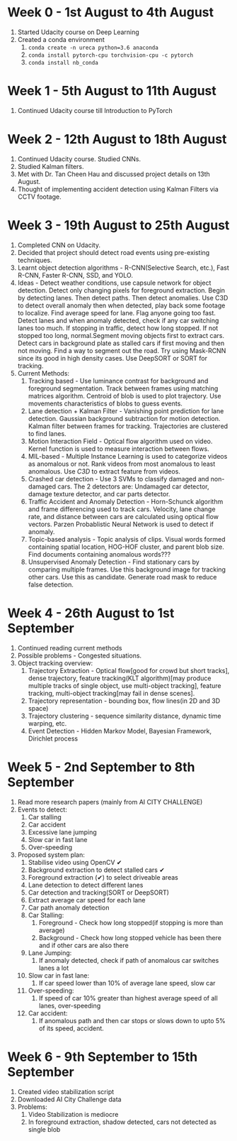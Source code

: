 # Week 0 - 1st August to 4th August

1. Started Udacity course on Deep Learning
2. Created a conda environment
   1. `conda create -n ureca python=3.6 anaconda`
   2. `conda install pytorch-cpu torchvision-cpu -c pytorch`
   3. `conda install nb_conda`

# Week 1 - 5th August to 11th August

1. Continued Udacity course till Introduction to PyTorch

# Week 2 - 12th August to 18th August

1. Continued Udacity course. Studied CNNs.
2. Studied Kalman filters.
3. Met with Dr. Tan Cheen Hau and discussed project details on 13th August.
4. Thought of implementing accident detection using Kalman Filters via CCTV footage.

# Week 3 - 19th August to 25th August

1. Completed CNN on Udacity.
2. Decided that project should detect road events using pre-existing techniques.
3. Learnt object detection algorithms - R-CNN(Selective Search, etc.), Fast R-CNN, Faster R-CNN, SSD, and YOLO.
4. Ideas - Detect weather conditions, use capsule network for object detection. Detect only changing pixels for foreground extraction. Begin by detecting lanes. Then detect paths. Then detect anomalies. Use C3D to detect overall anomaly then when detected, play back some footage to localize. Find average speed for lane. Flag anyone going too fast. Detect lanes and when anomaly detected, check if any car switching lanes too much. If stopping in traffic, detect how long stopped. If not stopped too long, normal.Segment moving objects first to extract cars. Detect cars in background plate as stalled cars if first moving and then not moving. Find a way to segment out the road. Try using Mask-RCNN since its good in high density cases. Use DeepSORT or SORT for tracking.
5. Current Methods:
   1. Tracking based - Use luminance contrast for background and foreground segmentation. Track between frames using matching matrices algorithm. Centroid of blob is used to plot trajectory. Use movements characteristics of blobs to guess events.
   2. Lane detection + Kalman Filter - Vanishing point prediction for lane detection. Gaussian background subtraction for motion detection. Kalman filter between frames for tracking. Trajectories are clustered to find lanes.
   3. Motion Interaction Field - Optical flow algorithm used on video. Kernel function is used to measure interaction between flows.
   4. MIL-based - Multiple Instance Learning is used to categorize videos as anomalous or not. Rank videos from most anomalous to least anomalous. Use _C3D_ to extract feature from videos.
   5. Crashed car detection - Use 3 SVMs to classify damaged and non-damaged cars. The 2 detectors are: Undamaged car detector, damage texture detector, and car parts detector.
   6. Traffic Accident and Anomaly Detection - Horn-Schunck algorithm and frame differencing used to track cars. Velocity, lane change rate, and distance between cars are calculated using optical flow vectors. Parzen Probablistic Neural Network is used to detect if anomaly.
   7. Topic-based analysis - Topic analysis of clips. Visual words formed containing spatial location, HOG-HOF cluster, and parent blob size. Find documents containing anomalous words???
   8. Unsupervised Anomaly Detection - Find stationary cars by comparing multiple frames. Use this background image for tracking other cars. Use this as candidate. Generate road mask to reduce false detection.

# Week 4 - 26th August to 1st September

1. Continued reading current methods
2. Possible problems - Congested situations.
3. Object tracking overview:
   1. Trajectory Extraction - Optical flow[good for crowd but short tracks], dense trajectory, feature tracking(KLT algorithm)[may produce multiple tracks of single object, use multi-object tracking], feature tracking, multi-object tracking[may fail in dense scenes].
   2. Trajectory representation - bounding box, flow lines(in 2D and 3D space)
   3. Trajectory clustering - sequence similarity distance, dynamic time warping, etc.
   4. Event Detection - Hidden Markov Model, Bayesian Framework, Dirichlet process

# Week 5 - 2nd September to 8th September

1. Read more research papers (mainly from AI CITY CHALLENGE)
2. Events to detect:
   1. Car stalling
   2. Car accident
   3. Excessive lane jumping
   4. Slow car in fast lane
   5. Over-speeding
3. Proposed system plan:
   1. Stabilise video using OpenCV ✔
   2. Background extraction to detect stalled cars ✔
   3. Foreground extraction (✔) to select driveable areas
   4. Lane detection to detect different lanes
   5. Car detection and tracking(SORT or DeepSORT)
   6. Extract average car speed for each lane
   7. Car path anomaly detection
   8. Car Stalling:
      1. Foreground - Check how long stopped(if stopping is more than average)
      2. Background - Check how long stopped vehicle has been there and if other cars are also there
   9. Lane Jumping:
      1. If anomaly detected, check if path of anomalous car switches lanes a lot
   10. Slow car in fast lane:
       1. If car speed lower than 10% of average lane speed, slow car
   11. Over-speeding:
       1. If speed of car 10% greater than highest average speed of all lanes, over-speeding
   12. Car accident:
       1. If anomalous path and then car stops or slows down to upto 5% of its speed, accident.

# Week 6 - 9th September to 15th September

1. Created video stabilization script
2. Downloaded AI City Challenge data
3. Problems:
   1. Video Stabilization is mediocre
   2. In foreground extraction, shadow detected, cars not detected as single blob
